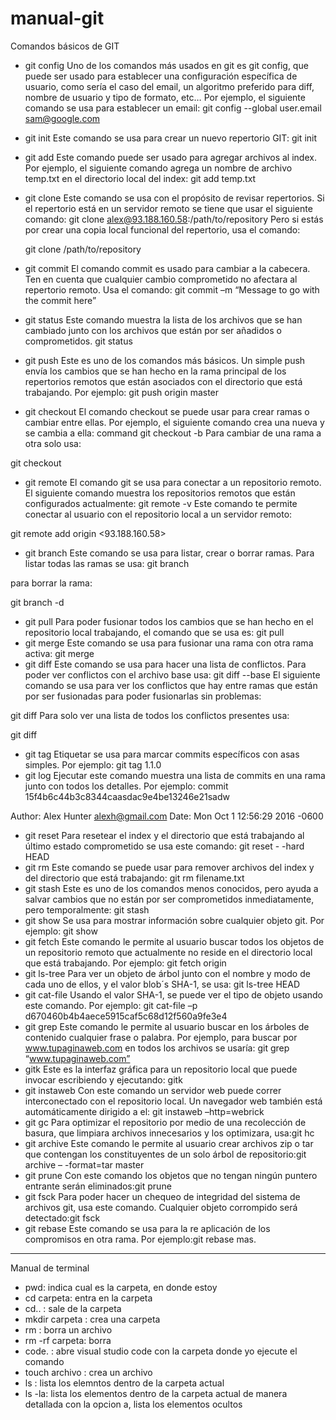# manual-git

Comandos básicos de GIT
- git config
Uno de los comandos más usados en git es git config, que puede ser usado para establecer una configuración específica de usuario, como sería el caso del email, un algoritmo preferido para diff, nombre de usuario y tipo de formato, etc… Por ejemplo, el siguiente comando se usa para establecer un email:
git config --global user.email sam@google.com
- git init
Este comando se usa para crear un nuevo repertorio GIT:
git init
- git add
Este comando puede ser usado para agregar archivos al index. Por ejemplo, el siguiente comando agrega un nombre de archivo temp.txt en el directorio local del index:
git add temp.txt
- git clone
Este comando se usa con el propósito de revisar repertorios. Si el repertorio está en un servidor remoto se tiene que usar el siguiente comando:
git clone alex@93.188.160.58:/path/to/repository
Pero si estás por crear una copia local funcional del repertorio, usa el comando:

     git clone /path/to/repository

- git commit
El comando commit es usado para cambiar a la cabecera. Ten en cuenta que cualquier cambio comprometido no afectara al repertorio remoto. Usa el comando:
git commit –m “Message to go with the commit here”
- git status
Este comando muestra la lista de los archivos que se han cambiado junto con los archivos que están por ser añadidos o comprometidos.
git status

- git push
Este es uno de los comandos más básicos. Un simple push envía los cambios que se han hecho en la rama principal de los repertorios remotos que están asociados con el directorio que está trabajando. Por ejemplo:
git push  origin master
- git checkout
El comando checkout se puede usar para crear ramas o cambiar entre ellas. Por ejemplo, el siguiente comando crea una nueva y se cambia a ella:
command git checkout -b <banch-name>
Para cambiar de una rama a otra solo usa:

git checkout <branch-name>
- git remote
El comando git se usa para conectar a un repositorio remoto. El siguiente comando muestra los repositorios remotos que están configurados actualmente:
git remote -v
Este comando te permite conectar al usuario con el repositorio local a un servidor remoto:

git remote add origin <93.188.160.58>
- git branch
Este comando se usa para listar, crear o borrar ramas. Para listar todas las ramas se usa:
git branch

para borrar la rama:

git branch -d <branch-name>
- git pull
Para poder fusionar todos los cambios que se han hecho en el repositorio local trabajando, el comando que se usa es:
git pull
- git merge
Este comando se usa para fusionar una rama con otra rama activa:
git merge <branch-name>
- git diff
Este comando se usa para hacer una lista de conflictos. Para poder ver conflictos con el archivo base usa:
git diff --base <file-name>
El siguiente comando se usa para ver los conflictos que hay entre ramas que están por ser fusionadas para poder fusionarlas sin problemas:

git diff <source-branch> <target-branch>
Para solo ver una lista de todos los conflictos presentes usa:

git diff
- git tag
Etiquetar se usa para marcar commits específicos con asas simples. Por ejemplo:
git tag 1.1.0 <instert-commitID-here>
- git log
Ejecutar este comando muestra una lista de commits en una rama junto con todos los detalles. Por ejemplo:
commit 15f4b6c44b3c8344caasdac9e4be13246e21sadw

Author: Alex Hunter <alexh@gmail.com>
Date:   Mon Oct 1 12:56:29 2016 -0600

- git reset
Para resetear el index y el directorio que está trabajando al último estado comprometido se usa este comando:
git reset - -hard HEAD
- git rm
Este comando se puede usar para remover archivos del index y del directorio que está trabajando:
git rm filename.txt
- git stash
Este es uno de los comandos menos conocidos, pero ayuda a salvar cambios que no están por ser comprometidos inmediatamente, pero temporalmente:
git stash
- git show
Se usa para mostrar información sobre cualquier objeto git. Por ejemplo:
git show
- git fetch
Este comando le permite al usuario buscar todos los objetos de un repositorio remoto que actualmente no reside en el directorio local que está trabajando. Por ejemplo:
git fetch origin
- git ls-tree
Para ver un objeto de árbol junto con el nombre y modo de cada uno de ellos, y el valor blob´s SHA-1, se usa:
git ls-tree HEAD
- git cat-file
Usando el valor SHA-1, se puede ver el tipo de objeto usando este comando. Por ejemplo:
git cat-file –p d670460b4b4aece5915caf5c68d12f560a9fe3e4
- git grep
Este comando le permite al usuario buscar en los árboles de contenido cualquier frase o palabra. Por ejemplo, para buscar por www.tupaginaweb.com en todos los archivos se usaría:
git grep “www.tupaginaweb.com”
- gitk
Este es la interfaz gráfica para un repositorio local que puede invocar escribiendo y ejecutando:
gitk
- git instaweb
Con este comando un servidor web puede correr interconectado con el repositorio local. Un navegador web también está automáticamente dirigido a el:
git instaweb –http=webrick
- git gc
Para optimizar el repositorio por medio de una recolección de basura, que limpiara archivos innecesarios y los optimizara, usa:git hc
- git archive
Este comando le permite al usuario crear archivos zip o tar que contengan los constituyentes de un solo árbol de repositorio:git archive – -format=tar master
- git prune
Con este comando los objetos que no tengan ningún puntero entrante serán eliminados:git prune
- git fsck
Para poder hacer un chequeo de integridad del sistema de archivos git, usa este comando. Cualquier objeto corrompido será detectado:git fsck
- git rebase
Este comando se usa para la re aplicación de los compromisos en otra rama. Por ejemplo:git rebase mas.

--------

Manual de terminal
- pwd: indica cual es la carpeta, en donde estoy
- cd carpeta: entra en la carpeta
- cd.. : sale de la carpeta
- mkdir carpeta : crea una carpeta
- rm : borra un archivo
- rm -rf carpeta: borra 
- code. : abre visual studio code con la carpeta donde yo ejecute el comando
- touch archivo : crea un archivo
- ls : lista los elemntos dentro de la carpeta actual
- ls -la: lista los elementos dentro de la carpeta actual de manera detallada con   la opcion a, lista los elementos ocultos